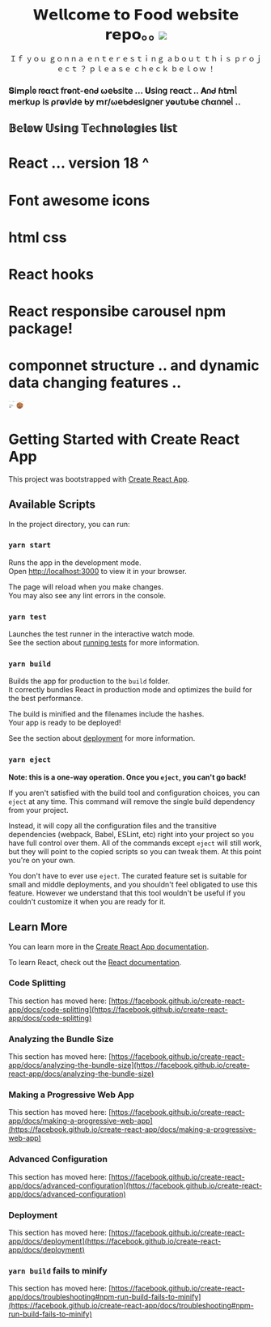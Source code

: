 <div align="center" border="1px solid white">
  <h1>𝗪𝗲𝗹𝗹𝗰𝗼𝗺𝗲 𝘁𝗼 𝗙𝗼𝗼𝗱 𝘄𝗲𝗯𝘀𝗶𝘁𝗲 𝗿𝗲𝗽𝗼｡｡ <img src="https://cdn-icons-png.flaticon.com/128/737/737967.png" width="22" /></h1>
  <span>Ｉｆ ｙｏｕ ｇｏｎｎａ ｅｎｔｅｒｅｓｔｉｎｇ ａｂｏｕｔ ｔｈｉｓ ｐｒｏｊｅｃｔ ？ ｐｌｅａｓｅ ｃｈｅｃｋ ｂｅｌｏｗ ！</span>
</div>
<div>
    <h3 align="left">𝐒𝗂ꭑρᥣ𝖾 𝗋𝖾α𝖼𝗍 𝖿𝗋ⱺ𐓣𝗍-𝖾𐓣ᑯ ω𝖾ᑲ𝗌𝗂𝗍𝖾 ... 𝐔𝗌𝗂𐓣𝗀 𝗋𝖾α𝖼𝗍 .. 𝐀𐓣ᑯ ɦ𝗍ꭑᥣ ꭑ𝖾𝗋𝗄υρ 𝗂𝗌 ρ𝗋ⱺ𝗏𝗂ᑯ𝖾 ᑲ𝗒 ꭑ𝗋/ω𝖾ᑲᑯ𝖾𝗌𝗂𝗀𐓣𝖾𝗋 𝗒ⱺυ𝗍υᑲ𝖾 𝖼ɦα𐓣𐓣𝖾ᥣ .. </h3>
      <h2>𝔹𝕖𝕝𝕠𝕨 𝕌𝕤𝕚𝕟𝕘 𝕋𝕖𝕔𝕙𝕟𝕠𝕝𝕠𝕘𝕚𝕖𝕤 𝕝𝕚𝕤𝕥  </h2>
  <h1>React ... version 18 ^  </h1>
  <h1>Font awesome icons </h1>
  <h1>html css </h1>
  <h1>React hooks </h1>
  <h1>React responsibe carousel npm package!</h1>
  <h1>componnet structure .. and dynamic data changing features ..  </h1>
  </div>
  <div>
  <img src="https://raw.githubusercontent.com/raihan-jishan/food-website/main/public/Screenshot%20(186).png" width="30" />
  </div>

# Getting Started with Create React App

This project was bootstrapped with [Create React App](https://github.com/facebook/create-react-app).

## Available Scripts

In the project directory, you can run:

### `yarn start`

Runs the app in the development mode.\
Open [http://localhost:3000](http://localhost:3000) to view it in your browser.

The page will reload when you make changes.\
You may also see any lint errors in the console.

### `yarn test`

Launches the test runner in the interactive watch mode.\
See the section about [running tests](https://facebook.github.io/create-react-app/docs/running-tests) for more information.

### `yarn build`

Builds the app for production to the `build` folder.\
It correctly bundles React in production mode and optimizes the build for the best performance.

The build is minified and the filenames include the hashes.\
Your app is ready to be deployed!

See the section about [deployment](https://facebook.github.io/create-react-app/docs/deployment) for more information.

### `yarn eject`

**Note: this is a one-way operation. Once you `eject`, you can't go back!**

If you aren't satisfied with the build tool and configuration choices, you can `eject` at any time. This command will remove the single build dependency from your project.

Instead, it will copy all the configuration files and the transitive dependencies (webpack, Babel, ESLint, etc) right into your project so you have full control over them. All of the commands except `eject` will still work, but they will point to the copied scripts so you can tweak them. At this point you're on your own.

You don't have to ever use `eject`. The curated feature set is suitable for small and middle deployments, and you shouldn't feel obligated to use this feature. However we understand that this tool wouldn't be useful if you couldn't customize it when you are ready for it.

## Learn More

You can learn more in the [Create React App documentation](https://facebook.github.io/create-react-app/docs/getting-started).

To learn React, check out the [React documentation](https://reactjs.org/).

### Code Splitting

This section has moved here: [https://facebook.github.io/create-react-app/docs/code-splitting](https://facebook.github.io/create-react-app/docs/code-splitting)

### Analyzing the Bundle Size

This section has moved here: [https://facebook.github.io/create-react-app/docs/analyzing-the-bundle-size](https://facebook.github.io/create-react-app/docs/analyzing-the-bundle-size)

### Making a Progressive Web App

This section has moved here: [https://facebook.github.io/create-react-app/docs/making-a-progressive-web-app](https://facebook.github.io/create-react-app/docs/making-a-progressive-web-app)

### Advanced Configuration

This section has moved here: [https://facebook.github.io/create-react-app/docs/advanced-configuration](https://facebook.github.io/create-react-app/docs/advanced-configuration)

### Deployment

This section has moved here: [https://facebook.github.io/create-react-app/docs/deployment](https://facebook.github.io/create-react-app/docs/deployment)

### `yarn build` fails to minify

This section has moved here: [https://facebook.github.io/create-react-app/docs/troubleshooting#npm-run-build-fails-to-minify](https://facebook.github.io/create-react-app/docs/troubleshooting#npm-run-build-fails-to-minify)
